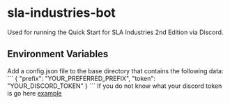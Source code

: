 # sla-industries-bot
Used for running the Quick Start for SLA Industries 2nd Edition via Discord.

## Environment Variables
Add a config.json file to the base directory that contains the following data:
´´´
{
  "prefix": "YOUR_PREFERRED_PREFIX",
  "token": "YOUR_DISCORD_TOKEN"
}
´´´
If you do not know what your discord token is go here [example](https://discordjs.guide/preparations/setting-up-a-bot-application.html#creating-your-bot)

